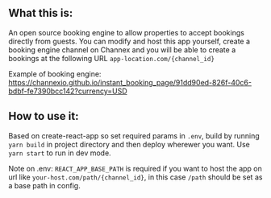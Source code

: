 ## What this is:
An open source booking engine to allow properties to accept bookings directly from guests. You can modify and host this app yourself, create a booking engine channel on Channex and you will be able to create a bookings at the following URL `app-location.com/{channel_id}`

Example of booking engine: https://channexio.github.io/instant_booking_page/91dd90ed-826f-40c6-bdbf-fe7390bcc142?currency=USD

## How to use it:
Based on create-react-app so set required params in `.env`, build by running `yarn build` in project directory and then deploy wherewer you want. Use `yarn start` to run in dev mode.

Note on .env:
`REACT_APP_BASE_PATH` is required if you want to host the app on url like `your-host.com/path/{channel_id}`, in this case `/path` should be set as a base path in config.
